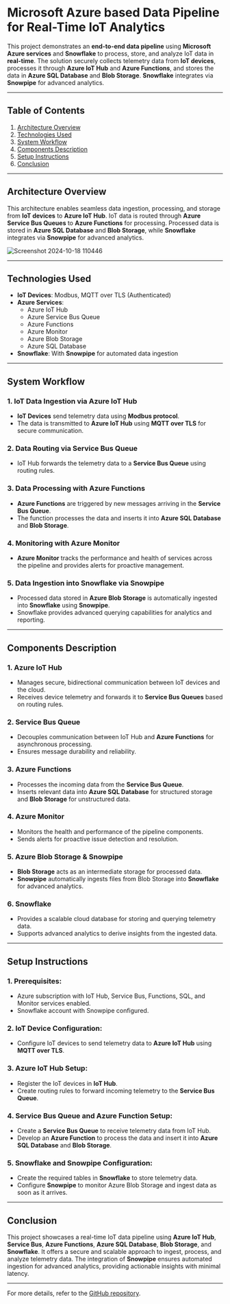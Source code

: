 # Microsoft Azure based Data Pipeline for Real-Time IoT Analytics

This project demonstrates an **end-to-end data pipeline** using **Microsoft Azure services** and **Snowflake** to process, store, and analyze IoT data in **real-time**. The solution securely collects telemetry data from **IoT devices**, processes it through **Azure IoT Hub** and **Azure Functions**, and stores the data in **Azure SQL Database** and **Blob Storage**. **Snowflake** integrates via **Snowpipe** for advanced analytics.

---

## Table of Contents  
1. [Architecture Overview](#architecture-overview)  
2. [Technologies Used](#technologies-used)  
3. [System Workflow](#system-workflow)  
4. [Components Description](#components-description)  
5. [Setup Instructions](#setup-instructions)  
6. [Conclusion](#conclusion)  

---

## Architecture Overview  
This architecture enables seamless data ingestion, processing, and storage from **IoT devices** to **Azure IoT Hub**. IoT data is routed through **Azure Service Bus Queues** to **Azure Functions** for processing. Processed data is stored in **Azure SQL Database** and **Blob Storage**, while **Snowflake** integrates via **Snowpipe** for advanced analytics.

![Screenshot 2024-10-18 110446](https://github.com/user-attachments/assets/cc8549c1-badb-4238-a7e4-f350a9c06599)

---

## Technologies Used  
- **IoT Devices**: Modbus, MQTT over TLS (Authenticated)  
- **Azure Services**:  
  - Azure IoT Hub  
  - Azure Service Bus Queue  
  - Azure Functions  
  - Azure Monitor  
  - Azure Blob Storage  
  - Azure SQL Database  
- **Snowflake**: With **Snowpipe** for automated data ingestion  

---

## System Workflow  

### 1. **IoT Data Ingestion via Azure IoT Hub**  
- **IoT Devices** send telemetry data using **Modbus protocol**.  
- The data is transmitted to **Azure IoT Hub** using **MQTT over TLS** for secure communication.

### 2. **Data Routing via Service Bus Queue**  
- IoT Hub forwards the telemetry data to a **Service Bus Queue** using routing rules.

### 3. **Data Processing with Azure Functions**  
- **Azure Functions** are triggered by new messages arriving in the **Service Bus Queue**.  
- The function processes the data and inserts it into **Azure SQL Database** and **Blob Storage**.

### 4. **Monitoring with Azure Monitor**  
- **Azure Monitor** tracks the performance and health of services across the pipeline and provides alerts for proactive management.

### 5. **Data Ingestion into Snowflake via Snowpipe**  
- Processed data stored in **Azure Blob Storage** is automatically ingested into **Snowflake** using **Snowpipe**.  
- Snowflake provides advanced querying capabilities for analytics and reporting.

---

## Components Description  
### 1. **Azure IoT Hub**  
- Manages secure, bidirectional communication between IoT devices and the cloud.  
- Receives device telemetry and forwards it to **Service Bus Queues** based on routing rules.

### 2. **Service Bus Queue**  
- Decouples communication between IoT Hub and **Azure Functions** for asynchronous processing.  
- Ensures message durability and reliability.

### 3. **Azure Functions**  
- Processes the incoming data from the **Service Bus Queue**.  
- Inserts relevant data into **Azure SQL Database** for structured storage and **Blob Storage** for unstructured data.

### 4. **Azure Monitor**  
- Monitors the health and performance of the pipeline components.  
- Sends alerts for proactive issue detection and resolution.

### 5. **Azure Blob Storage & Snowpipe**  
- **Blob Storage** acts as an intermediate storage for processed data.  
- **Snowpipe** automatically ingests files from Blob Storage into **Snowflake** for advanced analytics.

### 6. **Snowflake**  
- Provides a scalable cloud database for storing and querying telemetry data.  
- Supports advanced analytics to derive insights from the ingested data.

---

## Setup Instructions  

### 1. **Prerequisites:**  
- Azure subscription with IoT Hub, Service Bus, Functions, SQL, and Monitor services enabled.  
- Snowflake account with Snowpipe configured.

### 2. **IoT Device Configuration:**  
- Configure IoT devices to send telemetry data to **Azure IoT Hub** using **MQTT over TLS**.

### 3. **Azure IoT Hub Setup:**  
- Register the IoT devices in **IoT Hub**.  
- Create routing rules to forward incoming telemetry to the **Service Bus Queue**.

### 4. **Service Bus Queue and Azure Function Setup:**  
- Create a **Service Bus Queue** to receive telemetry data from IoT Hub.  
- Develop an **Azure Function** to process the data and insert it into **Azure SQL Database** and **Blob Storage**.

### 5. **Snowflake and Snowpipe Configuration:**  
- Create the required tables in **Snowflake** to store telemetry data.  
- Configure **Snowpipe** to monitor Azure Blob Storage and ingest data as soon as it arrives.

---

## Conclusion  
This project showcases a real-time IoT data pipeline using **Azure IoT Hub**, **Service Bus**, **Azure Functions**, **Azure SQL Database**, **Blob Storage**, and **Snowflake**. It offers a secure and scalable approach to ingest, process, and analyze telemetry data. The integration of **Snowpipe** ensures automated ingestion for advanced analytics, providing actionable insights with minimal latency.

---

For more details, refer to the [GitHub repository](https://github.com/YatindraPabbati/Azure-based-Data-Pipeline-for-Real-time-IoT-Analytics).
